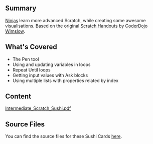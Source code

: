 ## Summary

 [Ninjas](Ninjas.md) learn more advanced Scratch,
while creating some awesome visualisations.  Based on the
original [Scratch Handouts](Scratch_Handouts.md) by [CoderDojo
Wimslow](https://zen.coderdojo.com/dojo/gb/wilmslow-high-school-6th-form-centre-holly-road-north-wilmslow-cheshire-sk9-1lz/wilmslow-coderdojo-whs-1).

## What's Covered

  - The Pen tool
  - Using and updating variables in loops
  - Repeat Until loops
  - Getting input values with Ask blocks
  - Using multiple lists with properties related by index

## Content

[Intermediate_Scratch_Sushi.pdf](../files/Intermediate_Scratch_Sushi.pdf)

## Source Files

You can find the source files for these Sushi Cards
[here](https://github.com/CoderDojo/sushi-content).
